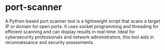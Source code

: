 # port-scanner
A Python-based port scanner tool is a  lightweight script that scans a target IP or domain for open ports. It uses socket programming and threading for efficient scanning and can display results in real-time. Ideal for cybersecurity professionals and network administrators, this tool aids in reconnaissance and security assessments.

